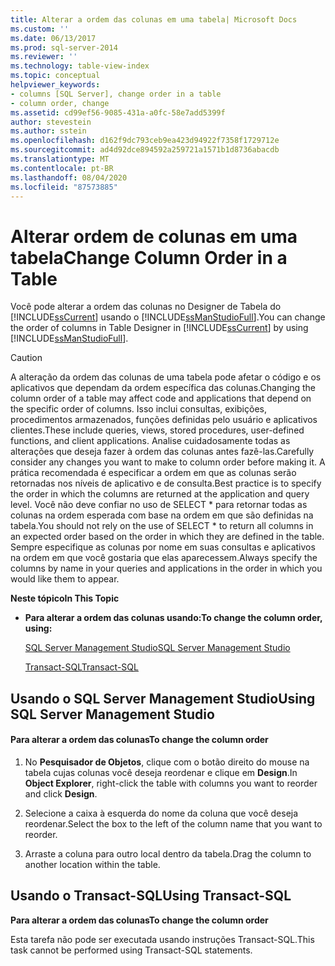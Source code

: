 ```yaml
---
title: Alterar a ordem das colunas em uma tabela| Microsoft Docs
ms.custom: ''
ms.date: 06/13/2017
ms.prod: sql-server-2014
ms.reviewer: ''
ms.technology: table-view-index
ms.topic: conceptual
helpviewer_keywords:
- columns [SQL Server], change order in a table
- column order, change
ms.assetid: cd99ef56-9085-431a-a0fc-58e7add5399f
author: stevestein
ms.author: sstein
ms.openlocfilehash: d162f9dc793ceb9ea423d94922f7358f1729712e
ms.sourcegitcommit: ad4d92dce894592a259721a1571b1d8736abacdb
ms.translationtype: MT
ms.contentlocale: pt-BR
ms.lasthandoff: 08/04/2020
ms.locfileid: "87573885"
---
```

# <a name="change-column-order-in-a-table"></a><span data-ttu-id="712cb-102">Alterar ordem de colunas em uma tabela</span><span class="sxs-lookup"><span data-stu-id="712cb-102">Change Column Order in a Table</span></span>
  <span data-ttu-id="712cb-103">Você pode alterar a ordem das colunas no Designer de Tabela do [!INCLUDE[ssCurrent](../../includes/sscurrent-md.md)] usando o [!INCLUDE[ssManStudioFull](../../includes/ssmanstudiofull-md.md)].</span><span class="sxs-lookup"><span data-stu-id="712cb-103">You can change the order of columns in Table Designer in [!INCLUDE[ssCurrent](../../includes/sscurrent-md.md)] by using [!INCLUDE[ssManStudioFull](../../includes/ssmanstudiofull-md.md)].</span></span>  
  
> [!CAUTION]  
>  <span data-ttu-id="712cb-104">A alteração da ordem das colunas de uma tabela pode afetar o código e os aplicativos que dependam da ordem específica das colunas.</span><span class="sxs-lookup"><span data-stu-id="712cb-104">Changing the column order of a table may affect code and applications that depend on the specific order of columns.</span></span> <span data-ttu-id="712cb-105">Isso inclui consultas, exibições, procedimentos armazenados, funções definidas pelo usuário e aplicativos clientes.</span><span class="sxs-lookup"><span data-stu-id="712cb-105">These include queries, views, stored procedures, user-defined functions, and client applications.</span></span> <span data-ttu-id="712cb-106">Analise cuidadosamente todas as alterações que deseja fazer à ordem das colunas antes fazê-las.</span><span class="sxs-lookup"><span data-stu-id="712cb-106">Carefully consider any changes you want to make to column order before making it.</span></span> <span data-ttu-id="712cb-107">A prática recomendada é especificar a ordem em que as colunas serão retornadas nos níveis de aplicativo e de consulta.</span><span class="sxs-lookup"><span data-stu-id="712cb-107">Best practice is to specify the order in which the columns are returned at the application and query level.</span></span> <span data-ttu-id="712cb-108">Você não deve confiar no uso de SELECT \* para retornar todas as colunas na ordem esperada com base na ordem em que são definidas na tabela.</span><span class="sxs-lookup"><span data-stu-id="712cb-108">You should not rely on the use of SELECT \* to return all columns in an expected order based on the order in which they are defined in the table.</span></span> <span data-ttu-id="712cb-109">Sempre especifique as colunas por nome em suas consultas e aplicativos na ordem em que você gostaria que elas aparecessem.</span><span class="sxs-lookup"><span data-stu-id="712cb-109">Always specify the columns by name in your queries and applications in the order in which you would like them to appear.</span></span>  
  
 <span data-ttu-id="712cb-110">**Neste tópico**</span><span class="sxs-lookup"><span data-stu-id="712cb-110">**In This Topic**</span></span>  
  
-   <span data-ttu-id="712cb-111">**Para alterar a ordem das colunas usando:**</span><span class="sxs-lookup"><span data-stu-id="712cb-111">**To change the column order, using:**</span></span>  
  
     [<span data-ttu-id="712cb-112">SQL Server Management Studio</span><span class="sxs-lookup"><span data-stu-id="712cb-112">SQL Server Management Studio</span></span>](#SSMSProcedure)  
  
     [<span data-ttu-id="712cb-113">Transact-SQL</span><span class="sxs-lookup"><span data-stu-id="712cb-113">Transact-SQL</span></span>](#TsqlProcedure)  
  
##  <a name="using-sql-server-management-studio"></a><a name="SSMSProcedure"></a> <span data-ttu-id="712cb-114">Usando o SQL Server Management Studio</span><span class="sxs-lookup"><span data-stu-id="712cb-114">Using SQL Server Management Studio</span></span>  
  
#### <a name="to-change-the-column-order"></a><span data-ttu-id="712cb-115">Para alterar a ordem das colunas</span><span class="sxs-lookup"><span data-stu-id="712cb-115">To change the column order</span></span>  
  
1.  <span data-ttu-id="712cb-116">No **Pesquisador de Objetos**, clique com o botão direito do mouse na tabela cujas colunas você deseja reordenar e clique em **Design**.</span><span class="sxs-lookup"><span data-stu-id="712cb-116">In **Object Explorer**, right-click the table with columns you want to reorder and click **Design**.</span></span>  
  
2.  <span data-ttu-id="712cb-117">Selecione a caixa à esquerda do nome da coluna que você deseja reordenar.</span><span class="sxs-lookup"><span data-stu-id="712cb-117">Select the box to the left of the column name that you want to reorder.</span></span>  
  
3.  <span data-ttu-id="712cb-118">Arraste a coluna para outro local dentro da tabela.</span><span class="sxs-lookup"><span data-stu-id="712cb-118">Drag the column to another location within the table.</span></span>  
  
##  <a name="using-transact-sql"></a><a name="TsqlProcedure"></a> <span data-ttu-id="712cb-119">Usando o Transact-SQL</span><span class="sxs-lookup"><span data-stu-id="712cb-119">Using Transact-SQL</span></span>  
 <span data-ttu-id="712cb-120">**Para alterar a ordem das colunas**</span><span class="sxs-lookup"><span data-stu-id="712cb-120">**To change the column order**</span></span>  
  
 <span data-ttu-id="712cb-121">Esta tarefa não pode ser executada usando instruções Transact-SQL.</span><span class="sxs-lookup"><span data-stu-id="712cb-121">This task cannot be performed using Transact-SQL statements.</span></span>  
  
###  <a name="TsqlExample"></a>  

